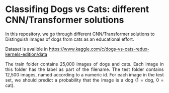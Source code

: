 # Classifing Dogs vs Cats: different CNN/Transformer solutions
In this repository. we go through different CNN/Transformer solutions to Distinguish images of dogs from cats as an educational effort.

Dataset is availble in https://www.kaggle.com/c/dogs-vs-cats-redux-kernels-edition/data

<p align="justify">The train folder contains 25,000 images of dogs and cats. Each image in this folder has the label as part of the filename. The test folder contains 12,500 images, named according to a numeric id. For each image in the test set, we should predict a probability that the image is a dog (1 = dog, 0 = cat).</p>


